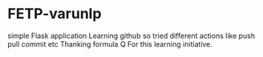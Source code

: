 # FETP-varunlp
simple Flask application 
Learning github so tried different actions like push pull commit etc
Thanking formula Q For this learning initiative.
